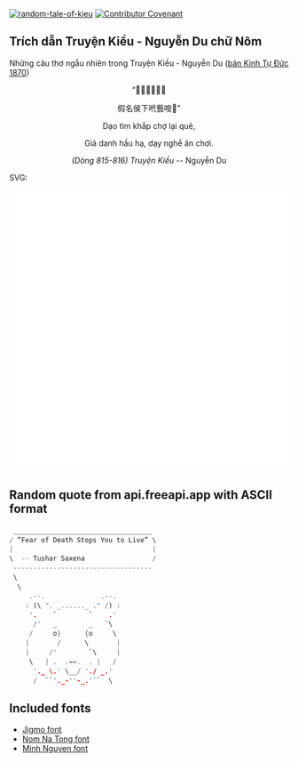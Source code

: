 [![random-tale-of-kieu](https://github.com/huuquyet/random-tale-of-kieu/actions/workflows/random-tale-of-kieu.yml/badge.svg)](https://github.com/huuquyet/random-tale-of-kieu/actions/workflows/random-tale-of-kieu.yml)
[![Contributor Covenant](https://img.shields.io/badge/Contributor%20Covenant-2.1-4baaaa.svg)](.github/CODE_OF_CONDUCT.md "Contributor Covenant 2.1")

## Trích dẫn Truyện Kiều - Nguyễn Du chữ Nôm

Những câu thơ ngẫu nhiên trong Truyện Kiều - Nguyễn Du ([bản Kinh Tự Đức 1870](https://vi.wikisource.org/wiki/Truy%E1%BB%87n_Ki%E1%BB%81u_(b%E1%BA%A3n_Kinh_T%E1%BB%B1_%C4%90%E1%BB%A9c_1870)))

<div align="center">
<!-- START_KIEU -->
      <p class="nom">“𨄹尋泣𢄂吏圭</p>
      <p class="nom">假名侯下𠰺藝咹𨔈”</p>
      <p class="quocngu">Dạo tìm khắp chợ lại quê,</p>
      <p class="quocngu">Giả danh hầu hạ, dạy nghề ăn chơi.</p>
      <p class="author"><i>(Dòng 815-816) Truyện Kiều</i> -- Nguyễn Du</p>
<!-- END_KIEU -->
</div>

SVG:

<div align="center">
  <img src="./assets/random-kieu.svg" alt="The Tale of Kieu - Nguyen Du">
</div>

## Random quote from api.freeapi.app with ASCII format

<!-- START_QUOTE -->
```rust
 ___________________________________
/ “Fear of Death Stops You to Live” \
|                                   |
\  -- Tushar Saxena                 /
 -----------------------------------
 \
  \
     .--.              .--.
    : (\ ". _......_ ." /) :
     '.    `        `    .'
      /'   _        _   `\
     /     o}      {o     \
    |       /      \       |
    |     /'        `\     |
     \   | .  .==.  . |   /
      '._ \.' \__/ './ _.'
      /  ``'._-''-_.'``  \
```
<!-- END_QUOTE -->

## Included fonts

- [Jigmo font](https://github.com/kamichikoichi/jigmo)
- [Nom Na Tong font](https://github.com/nomfoundation/font)
- [Minh Nguyen font](https://github.com/TKYKmori/Minh-Nguyen)
